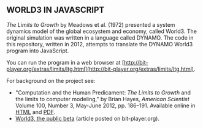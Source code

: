 ## WORLD3 IN JAVASCRIPT

_The Limits to Growth_ by Meadows et al. (1972) presented a system dynamics model of the global ecosystem and economy, called World3. The original simulation was written in a language called DYNAMO. The code in this repository, written in 2012, attempts to translate the DYNAMO World3 program into JavaScript.

You can run the program in a web browser at [http://bit-player.org/extras/limits/ltg.html](http://bit-player.org/extras/limits/ltg.html).

For background on the project see:

* "Computation and the Human Predicament: _The Limits to Growth_ and the limits to computer modeling," by Brian Hayes, _American Scientist_ Volume 100, Number 3, May-June 2012, pp. 186–191. Available online in [HTML](http://www.americanscientist.org/issues/pub/computation-and-the-human-predicament) and [PDF](http://www.americanscientist.org/libraries/documents/2012491358139046-2012-05Hayes.pdf).
* [World3, the public beta](http://bit-player.org/2012/world3-the-public-beta) (article posted on bit-player.org).